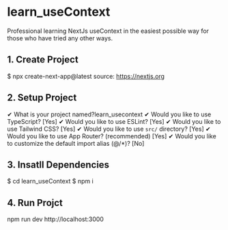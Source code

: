 # learn_useContext

Professional learning NextJs useContext in the easiest possible way for those who have tried any other ways.

## 1. Create Project

$ npx create-next-app@latest
source: https://nextjs.org

## 2. Setup Project

✔ What is your project named?learn_usecontext
✔ Would you like to use TypeScript? [Yes]
✔ Would you like to use ESLint? [Yes]
✔ Would you like to use Tailwind CSS? [Yes]
✔ Would you like to use `src/` directory? [Yes]
✔ Would you like to use App Router? (recommended) [Yes]
✔ Would you like to customize the default import alias (@/\*)? [No]

## 3. Insatll Dependencies

$ cd learn_useContext
$ npm i

## 4. Run Projct

npm run dev
http://localhost:3000
